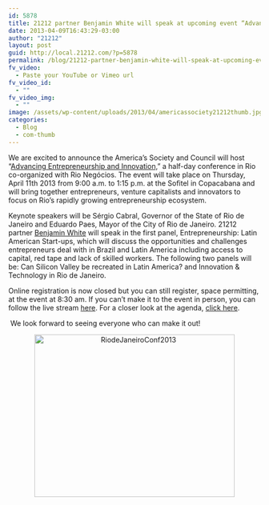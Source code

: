 ```yaml
---
id: 5878
title: 21212 partner Benjamin White will speak at upcoming event “Advancing Entrepreneurship and Innovation”
date: 2013-04-09T16:43:29-03:00
author: "21212"
layout: post
guid: http://local.21212.com/?p=5878
permalink: /blog/21212-partner-benjamin-white-will-speak-at-upcoming-event-advancing-entrepreneurship-and-innovation/
fv_video:
  - Paste your YouTube or Vimeo url
fv_video_id:
  - ""
fv_video_img:
  - ""
image: /assets/wp-content/uploads/2013/04/americassociety21212thumb.jpg
categories:
  - Blog
  - com-thumb
---
```

<p dir="ltr">
  We are excited to announce the America’s Society and Council will host “<a href="http://www.as-coa.org/articles/2013-latin-american-cities-conferences-rio-de-janeiro-%E2%80%93-brazil-advancing-entrepreneurship">Advancing Entrepreneurship and Innovation,</a>” a half-day conference in Rio co-organized with Rio Negócios. The event will take place on Thursday, April 11th 2013 from 9:00 a.m. to 1:15 p.m. at the Sofitel in Copacabana and will bring together entrepreneurs, venture capitalists and innovators to focus on Rio’s rapidly growing entrepreneurship ecosystem.
</p>

Keynote speakers will be Sérgio Cabral, Governor of the State of Rio de Janeiro and Eduardo Paes, Mayor of the City of Rio de Janeiro. 21212 partner [Benjamin White](http://local.21212.com/people/benjamin-white/) will speak in the first panel, Entrepreneurship: Latin American Start-ups, which will discuss the opportunities and challenges entrepreneurs deal with in Brazil and Latin America including access to capital, red tape and lack of skilled workers. The following two panels will be: Can Silicon Valley be recreated in Latin America? and Innovation & Technology in Rio de Janeiro.

Online registration is now closed but you can still register, space permitting, at the event at 8:30 am. If you can’t make it to the event in person, you can follow the live stream [here](http://www.as-coa.org/live). For a closer look at the agenda, [click here](http://www.as-coa.org/events/2013-latin-american-cities-conferences-rio-de-janeiro#agenda).

<p dir="ltr">
   We look forward to seeing everyone who can make it out!
</p>

<p dir="ltr" style="text-align: center;">
  <a href="http://local.21212.com/assets/wp-content/uploads/2013/04/RiodeJaneiroConf2013.jpg"><img class="size-full wp-image-5880 aligncenter" alt="RiodeJaneiroConf2013" src="{{ site.url }}/assets/wp-content/uploads/2013/04/RiodeJaneiroConf2013.jpg" width="400" height="325" srcset="{{ site.url }}/assets/wp-content/uploads/2013/04/RiodeJaneiroConf2013.jpg 400w, {{ site.url }}/assets/wp-content/uploads/2013/04/RiodeJaneiroConf2013-300x243.jpg 300w" sizes="(max-width: 400px) 100vw, 400px" /></a>
</p>